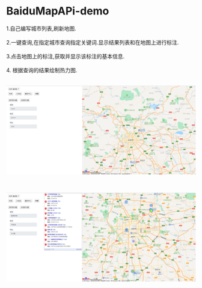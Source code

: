 # BaiduMapAPi-demo
1.自己编写城市列表,刷新地图. <br><br>
2.一键查询,在指定城市查询指定关键词.显示结果列表和在地图上进行标注.  <br><br>
3.点击地图上的标注,获取并显示该标注的基本信息. <br><br>
4. 根据查询的结果绘制热力图.<br><br>

![初始页面](baiduMap/img/image-20210511163833437.png)

<br>

![热力图](baiduMap/img/image-20210511164020402.png)
